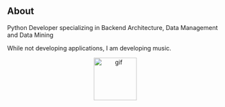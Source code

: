 [//]: # (![Header]&#40;https://github.com/OuzelTheBird/OuzelTheBird/blob/master/assets/bg.jpg&#41;)

## About

Python Developer specializing in Backend Architecture, Data Management and Data Mining

While not developing applications, I am developing music.

<div id="header" align="center">
<img src="https://media.giphy.com/media/ZBt04IjQsZqeHzpWJY/giphy.gif" width="100" alt="gif"/>
</div>
